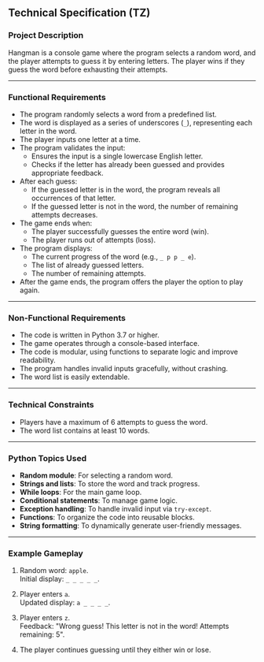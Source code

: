 ## Technical Specification (TZ)

### Project Description
Hangman is a console game where the program selects a random word, and the player attempts to guess it by entering letters. The player wins if they guess the word before exhausting their attempts.

---

### Functional Requirements
- The program randomly selects a word from a predefined list.
- The word is displayed as a series of underscores (`_`), representing each letter in the word.
- The player inputs one letter at a time.
- The program validates the input:
  - Ensures the input is a single lowercase English letter.
  - Checks if the letter has already been guessed and provides appropriate feedback.
- After each guess:
  - If the guessed letter is in the word, the program reveals all occurrences of that letter.
  - If the guessed letter is not in the word, the number of remaining attempts decreases.
- The game ends when:
  - The player successfully guesses the entire word (win).
  - The player runs out of attempts (loss).
- The program displays:
  - The current progress of the word (e.g., `_ p p _ e`).
  - The list of already guessed letters.
  - The number of remaining attempts.
- After the game ends, the program offers the player the option to play again.

---

### Non-Functional Requirements
- The code is written in Python 3.7 or higher.
- The game operates through a console-based interface.
- The code is modular, using functions to separate logic and improve readability.
- The program handles invalid inputs gracefully, without crashing.
- The word list is easily extendable.

---

### Technical Constraints
- Players have a maximum of 6 attempts to guess the word.
- The word list contains at least 10 words.

---

### Python Topics Used
- **Random module**: For selecting a random word.
- **Strings and lists**: To store the word and track progress.
- **While loops**: For the main game loop.
- **Conditional statements**: To manage game logic.
- **Exception handling**: To handle invalid input via `try-except`.
- **Functions**: To organize the code into reusable blocks.
- **String formatting**: To dynamically generate user-friendly messages.

---

### Example Gameplay
1. Random word: `apple`.  
   Initial display: `_ _ _ _ _`.  

2. Player enters `a`.  
   Updated display: `a _ _ _ _`.

3. Player enters `z`.  
   Feedback: "Wrong guess! This letter is not in the word! Attempts remaining: 5".

4. The player continues guessing until they either win or lose.
